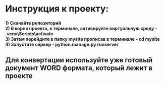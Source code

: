 <h1 align="left">Инструкция к проекту: </h1>
<h4 align="left"> 
1) Скачайте репозиторий <br>
2) В корне проекта, в терминале, активируйте виртуальную среду - .venv\Scripts\activate <br>
3) Затем перейдите в папку mysite прописав в терминале - cd mysite <br>
4) Запустите сервер - python.manage.py runserver</h4>
<h2 align="left">Для конвертации используйте уже готовый документ WORD формата, который лежит в проекте </h2>
